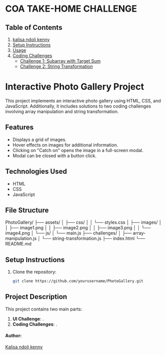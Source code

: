 # COA TAKE-HOME CHALLENGE

## Table of Contents

1. [kalisa ndoli kenny](#ttps://github.com/kenny2033)
2. [Setup Instructions](#setup-instructions)
3. [Usage](#usage)
4. [Coding Challenges](#coding-challenges)
   - [Challenge 1: Subarray with Target Sum](#challenge-1-subarray-with-target-sum)
   - [Challenge 2: String Transformation](#challenge-2-string-transformation)

# Interactive Photo Gallery Project

This project implements an interactive photo gallery using HTML, CSS, and JavaScript. Additionally, it includes solutions to two coding challenges involving array manipulation and string transformation.

## Features

- Displays a grid of images.
- Hover effects on images for additional information.
- Clicking on "Catch on" opens the image in a full-screen modal.
- Modal can be closed with a button click.

## Technologies Used

- HTML
- CSS
- JavaScript

## File Structure

PhotoGallery/
├── assets/
│ ├── css/
│ │ └── styles.css
│ ├── images/
│ │ ├── image1.png
│ │ ├── image2.png
│ │ ├── image3.png
│ │ └── image4.png
│ └── js/
│ └── main.js
├── challenges/
│ ├── array-manipulation.js
│ └── string-transformation.js
├── index.html
└── README.md

## Setup Instructions

1. Clone the repository:
   ```bash
   git clone https://github.com/yourusername/PhotoGallery.git
   ```

## Project Description

This project contains two main parts:

1. **UI Challenge**: .
2. **Coding Challenges**: .

#### Author:

[Kalisa ndoli kenny](https://github.com/kenny2033)
